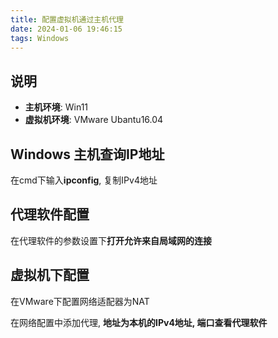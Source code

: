 ```yaml
---
title: 配置虚拟机通过主机代理
date: 2024-01-06 19:46:15
tags: Windows
---
```


## 说明

- **主机环境**: Win11
- **虚拟机环境**: VMware Ubantu16.04

## Windows 主机查询IP地址

在cmd下输入**ipconfig**, 复制IPv4地址

## 代理软件配置

在代理软件的参数设置下**打开允许来自局域网的连接**

## 虚拟机下配置

在VMware下配置网络适配器为NAT

在网络配置中添加代理, **地址为本机的IPv4地址, 端口查看代理软件**

